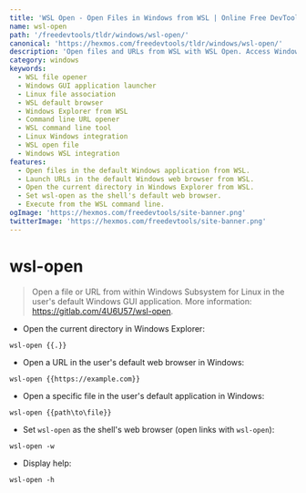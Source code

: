 ```yaml
---
title: 'WSL Open - Open Files in Windows from WSL | Online Free DevTools by Hexmos'
name: wsl-open
path: '/freedevtools/tldr/windows/wsl-open/'
canonical: 'https://hexmos.com/freedevtools/tldr/windows/wsl-open/'
description: 'Open files and URLs from WSL with WSL Open. Access Windows GUI applications from Linux environment seamlessly. Free online tool, no registration required.'
category: windows
keywords:
  - WSL file opener
  - Windows GUI application launcher
  - Linux file association
  - WSL default browser
  - Windows Explorer from WSL
  - Command line URL opener
  - WSL command line tool
  - Linux Windows integration
  - WSL open file
  - Windows WSL integration
features:
  - Open files in the default Windows application from WSL.
  - Launch URLs in the default Windows web browser from WSL.
  - Open the current directory in Windows Explorer from WSL.
  - Set wsl-open as the shell's default web browser.
  - Execute from the WSL command line.
ogImage: 'https://hexmos.com/freedevtools/site-banner.png'
twitterImage: 'https://hexmos.com/freedevtools/site-banner.png'
---
```


# wsl-open

> Open a file or URL from within Windows Subsystem for Linux in the user's default Windows GUI application.
> More information: <https://gitlab.com/4U6U57/wsl-open>.

- Open the current directory in Windows Explorer:

`wsl-open {{.}}`

- Open a URL in the user's default web browser in Windows:

`wsl-open {{https://example.com}}`

- Open a specific file in the user's default application in Windows:

`wsl-open {{path\to\file}}`

- Set `wsl-open` as the shell's web browser (open links with `wsl-open`):

`wsl-open -w`

- Display help:

`wsl-open -h`
